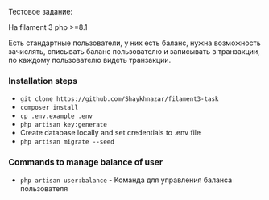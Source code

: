 Тестовое задание:

На filament 3 php >=8.1

Есть стандартные пользователи, у них есть баланс, нужна возможность зачислять, списывать баланс пользователю и записывать в транзакции, по каждому пользователю видеть транзакции.

### Installation steps

* `git clone https://github.com/Shaykhnazar/filament3-task`
* `composer install`
* `cp .env.example .env`
* `php artisan key:generate`
* Create database locally and set credentials to .env file
* `php artisan migrate --seed`

### Commands to manage balance of user
* `php artisan user:balance` - Команда для управления баланса пользователя
